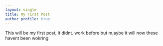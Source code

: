 ```yaml
---
layout: single
title: My First Post
author_profile: true
---
```


This will be my first post, it didnt. work before but m,aybe it will now
these havent been wokring